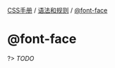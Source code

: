 [CSS手册](/css-handbook/) / [语法和规则](/css-handbook/rules/) / [@font-face](/css-handbook/rules/ff)

# @font-face

?> _TODO_